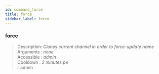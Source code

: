```yaml
---
id: command_force
title: force
sidebar_label: force
---
```


### force            

> Description: _Clones current channel in order to force-update name_<br>
> Arguments  : _none_<br>
> Accessible : _admin_<br>
> Cooldown   : _2 minutes pe_<br>r admin